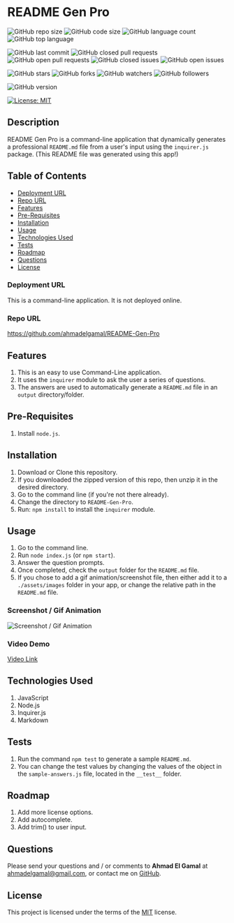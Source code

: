 # README Gen Pro

![GitHub repo size](https://img.shields.io/github/repo-size/ahmadelgamal/README-Gen-Pro?style=plastic)
![GitHub code size](https://img.shields.io/github/languages/code-size/ahmadelgamal/README-Gen-Pro?style=plastic)
![GitHub language count](https://img.shields.io/github/languages/count/ahmadelgamal/README-Gen-Pro?style=plastic)
![GitHub top language](https://img.shields.io/github/languages/top/ahmadelgamal/README-Gen-Pro?style=plastic)

![GitHub last commit](https://img.shields.io/github/last-commit/ahmadelgamal/README-Gen-Pro?style=plastic)
![GitHub closed pull requests](https://img.shields.io/github/issues-pr-closed-raw/ahmadelgamal/README-Gen-Pro?color=green&style=plastic)
![GitHub open pull requests](https://img.shields.io/github/issues-pr-raw/ahmadelgamal/README-Gen-Pro?color=red&style=plastic)
![GitHub closed issues](https://img.shields.io/github/issues-closed-raw/ahmadelgamal/README-Gen-Pro?color=green&style=plastic)
![GitHub open issues](https://img.shields.io/github/issues-raw/ahmadelgamal/README-Gen-Pro?color=red&style=plastic)

![GitHub stars](https://img.shields.io/github/stars/ahmadelgamal/README-Gen-Pro?style=social)
![GitHub forks](https://img.shields.io/github/forks/ahmadelgamal/README-Gen-Pro?style=social)
![GitHub watchers](https://img.shields.io/github/watchers/ahmadelgamal/README-Gen-Pro?style=social)
![GitHub followers](https://img.shields.io/github/followers/ahmadelgamal?style=social)

![GitHub version](https://img.shields.io/github/package-json/v/ahmadelgamal/README-Gen-Pro?color=red&style=plastic)

[![License: MIT](https://img.shields.io/badge/License-MIT-yellow.svg)](https://opensource.org/licenses/MIT)

## Description
README Gen Pro is a command-line application that dynamically generates a professional `README.md` file from a user's input using the `inquirer.js` package. (This README file was generated using this app!)

## Table of Contents
- [Deployment URL](#Deployment-URL)
- [Repo URL](#Repo-URL)
- [Features](#Features)
- [Pre-Requisites](#Pre-Requisites)
- [Installation](#Installation)
- [Usage](#Usage)
- [Technologies Used](#Technologies-Used)
- [Tests](#Tests)
- [Roadmap](#Roadmap)
- [Questions](#Questions)
- [License](#License)

### Deployment URL
This is a command-line application. It is not deployed online.

### Repo URL
https://github.com/ahmadelgamal/README-Gen-Pro

## Features
1. This is an easy to use Command-Line application.
1. It uses the `inquirer` module to ask the user a series of questions.
1. The answers are used to automatically generate a `README.md` file in an `output` directory/folder.

## Pre-Requisites
1. Install `node.js`.

## Installation
1. Download or Clone this repository.
1. If you downloaded the zipped version of this repo, then unzip it in the desired directory.
1. Go to the command line (if you're not there already).
1. Change the directory to `README-Gen-Pro`.
1. Run: `npm install` to install the `inquirer` module.

## Usage
1. Go to the command line.
1. Run `node index.js` (or `npm start`).
1. Answer the question prompts.
1. Once completed, check the `output` folder for the `README.md` file.
1. If you chose to add a gif animation/screenshot file, then either add it to a `./assets/images` folder in your app, or change the relative path in the `README.md` file.

### Screenshot / Gif Animation
![Screenshot / Gif Animation](./assets/images/output.gif)

### Video Demo
[Video Link](https://youtu.be/rEZoblXSlMg)

## Technologies Used
1. JavaScript
1. Node.js
1. Inquirer.js
1. Markdown



## Tests
1. Run the command `npm test` to generate a sample `README.md`.
1. You can change the test values by changing the values of the object in the `sample-answers.js` file, located in the `__test__` folder.

## Roadmap
1. Add more license options.
1. Add autocomplete.
1. Add trim() to user input.

## Questions
Please send your questions and / or comments to **Ahmad El Gamal** at ahmadelgamal@gmail.com, or contact me on [GitHub](https://github.com/ahmadelgamal).

## License
This project is licensed under the terms of the [MIT](https://opensource.org/licenses/MIT) license.
